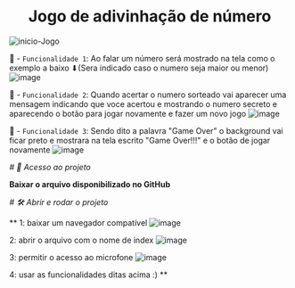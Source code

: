 <h1 align="center"> Jogo de adivinhação de número </h1>

![inicio-Jogo](https://user-images.githubusercontent.com/119119348/236247571-ce6c6854-83cd-4539-a110-db6bcfd44db4.png)


:hammer: - `Funcionalidade 1`: Ao falar um número será mostrado na tela como o exemplo a baixo ⬇(Sera indicado caso o numero seja maior ou menor)
![image](https://user-images.githubusercontent.com/119119348/236275218-4cba4e26-81d6-43ba-bff9-d387857d805a.png)

:hammer: - `Funcionalidade 2`: Quando acertar o numero sorteado vai aparecer uma mensagem indicando que voce acertou e mostrando o numero secreto e aparecendo o botão para jogar novamente e fazer um novo jogo
![image](https://user-images.githubusercontent.com/119119348/236275676-ed724177-780c-44ae-9bf4-7d2e88f38400.png)

:hammer: - `Funcionalidade 3`: Sendo dito a palavra "Game Over" o background vai ficar preto e mostrara na tela escrito "Game Over!!!" e o botão de jogar novamente
![image](https://user-images.githubusercontent.com/119119348/236276377-0d148ff0-9c5a-46a0-a663-9e10bb36030b.png)

*# 📁 Acesso ao projeto*

**Baixar o arquivo disponibilizado no GitHub**

*# 🛠️ Abrir e rodar o projeto*

** 1: baixar um navegador compatível 
![image](https://user-images.githubusercontent.com/119119348/236277196-821c2550-187c-4051-a32e-ddc0b696e47b.png)

2: abrir o arquivo com o nome de index
![image](https://user-images.githubusercontent.com/119119348/236281571-f370769b-5d1f-48cc-969d-aebc41f44c1d.png)

3: permitir o acesso ao microfone
![image](https://user-images.githubusercontent.com/119119348/236281693-bd3bea26-1cdf-41f6-84ce-a24eea24e00c.png)

4: usar as funcionalidades ditas acima :)
**
